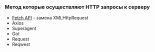 ### Метод которые осуществляют HTTP запросы к серверу
* [Fetch API](https://learn.javascript.ru/fetch) - замена XMLHttpRequest
* Axios
* Superagent
* Got
* Request
* Reqwest

